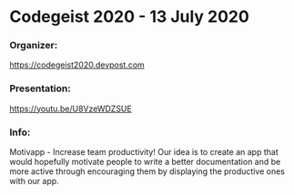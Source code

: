 # Сodegeist 2020 - 13 July 2020

### Organizer:
https://codegeist2020.devpost.com

### Presentation:
https://youtu.be/U8VzeWDZSUE

### Info:
Motivapp - Increase team productivity!
Our idea is to create an app that would hopefully motivate people to write a better documentation and be more active through encouraging them by displaying the productive ones with our app.
